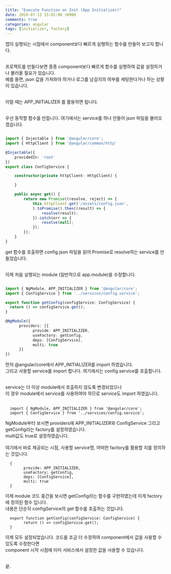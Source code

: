 ```yaml
---
title: "Execute Function on Init (App Initializer)"
date: 2019-07-12 15:01:00 +0900
comments: true
categories: angular
tags: [initializer, factory]
---
```



앱이 실행되는 시점에서 component보다 빠르게 실행하는 함수를 만들어 보고자 합니다.<br><br>

프로젝트를 만들다보면 종종 component보다 빠르게 함수를 실행하여 값을 설정하거나 불러올 필요가 있습니다.<br>
예를 들면, json 값을 가져와야 하거나 로그를 남길지의 여부를 세팅한다거나 하는 상황이 있습니다.<br><br>

이럴 때는 APP_INITIALIZER 를 활용하면 됩니다.<br><br>

우선 동작할 함수를 만듭니다. 여기에서는 service를 하나 만들어 json 파일을 불러오겠습니다.<br>

```ts

import { Injectable } from '@angular/core';
import { HttpClient } from '@angular/common/http' 

@Injectable({
    providedIn: 'root'
})
export class ConfigService {

    constructor(private httpClient: HttpClient) {

    }

    public async get() {
        return new Promise((resolve, reject) => {
            this.httpClient.get('/assets/config.json',   
            ).toPromise().then((result) => {
                resolve(result);
            }).catch(err => {
                resolve(null);
            });
        });
    }
}

```

get 함수를 호출하면 config.json 파일을 읽어 Promise로 resolve하는 service를 만들었습니다.<br><br>





이제 처음 실행되는 module (일반적으로 app.module)을 수정합니다.


```ts

import { NgModule, APP_INITIALIZER } from '@angular/core';
import { ConfigService } from '../services/config.service';

export function getConfig(configService: ConfigService) {
  return () => configService.get();
}

@NgModule({
      providers: [{
            provide: APP_INITIALIZER,
            useFactory: getConfig,
            deps: [ConfigService],
            multi: true
      }]
})

```

먼저 @angular/core에서 APP_INITIALIZER를 import 하였습니다.<br>
그리고 사용할 service를 import 합니다. 여기에서는 config.service를 호출합니다.<br><br>

service는 더 이상 module에서 호출하지 않도록 변경되었으나 <br>이 경우 module에서 service를 사용하여야 하므로 service도 import 하였습니다.<br><br>


      import { NgModule, APP_INITIALIZER } from '@angular/core';
      import { ConfigService } from '../services/config.service';


NgModule부터 보시면 providers에 APP_INITIALIZER와 ConfigService 그리고 getConfig라는 factory를 설정하였습니다. <br>multi값도 true로 설정하였습니다.<br><br>
여기에서 바로 제공되는 시점, 사용할 service명, 어떠한 factory를 활용할 지를 정의하는 것입니다.<br>

      {
            provide: APP_INITIALIZER,
            useFactory: getConfig,
            deps: [ConfigService],
            multi: true
      }


이제 module 코드 중간을 보시면 getConfig라는 함수를 구현하였는데 이게 factory에 정의된 함수 입니다.<br>
내용은 단순히 configService의 get 함수를 호출하는 것입니다.<br>

      export function getConfig(configService: ConfigService) {
            return () => configService.get();
      }


이제 모두 설정되었습니다. 코드를 조금 더 수정하여 component에서 값을 사용할 수 있도록 수정한다면 <br>component 시작 시점에 이미 서비스에서 설정한 값을 사용할 수 있습니다.<br><br>

끝.
